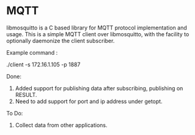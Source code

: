 # MQTT
libmosquitto is a C based library for MQTT protocol implementation and usage.
This is a simple MQTT client over libmosquitto, with the facility to optionally daemonize 
the client subscriber. 

Example command :

./client -s 172.16.1.105 -p 1887

Done:
1. Added support for publishing data after subscribing, publishing on RESULT. 
2. Need to add support for port and ip address under getopt.

To Do: 
1. Collect data from other applications.
